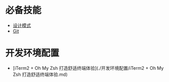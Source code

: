 # 必备技能

- [设计模式](./设计模式/设计模式目录.md)
- [Git](./Git/Git.md)



# 开发环境配置

- [iTerm2 + Oh My Zsh 打造舒适终端体验](./开发环境配置/iTerm2 + Oh My Zsh 打造舒适终端体验.md)

